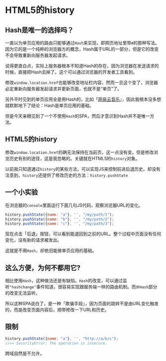 # HTML5的history



## Hash是唯一的选择吗？

一直以为单页应用的路由只能够通过`Hash`来实现，即网页地址里带`#`的那种写法。因为它的是一个纯粹的浏览器方的概念，Hash属于URL的一部分，但是它的改变不会导致重新向服务器发起请求。

说得更直白点，实际上服务器根本不知道Hash的存在，因为浏览器在发送请求的时候，直接把Hash去掉了。这个可以通过浏览器的开发者工具看到。

修改`window.location.href`也能够改变地址栏内容，然而一旦这个变了，浏览器必定重新向服务器发起请求并更新页面，也就不是“单页”了。

另外平时见到的单页应用全是用Hash的，比如「[网易云音乐][163music]」，因此我根本没多想就默默地下了结论：Hash是单页应用的基础。

但是今天亲眼见到了一个不使用`Hash`的SPA，然后才意识到Hash并不是唯一方法。


## HTML5的history

修改`window.location.href`的确无法保持在当前页，这一点没有变。但是修改浏览历史有别的途径，这是我忽略的。关键就在HTML5的`history`对象。

以前我只知道通过`history`的某些方法，可以实现JS来控制前进后退历史。却没有注意到，`history`还提供了修改历史的方法：`history.pushState`


## 一个小实验

在浏览器的`console`里面运行下面几句JS代码，观察浏览器URL的变化。

```js
history.pushState({name: "a"}, '', "/my/path/1");
history.pushState({name: "b"}, '', "/my/path/2");
history.pushState({name: "c"}, '', "/my/path/3");
```

现在点击「后退」按钮，可以看到能退回到之前的URL。整个过程中页面没有任何变化，没有新的请求被发出。

这就是不用`Hash`，却依旧能做单页应用的基础。


## 这么方便，为何不都用它?

相比使用`Hash`，这种做法还是有缺陷。`Hash`的改变，可以通过监听`"hashchange"`事件知道，很容易实现跟服务端一样的路由机制。而`非Hash`部分的改变无法监听。

所以这种SPA说白了，是一种「欺骗手段」，因为页面的跳转不是由URL变化触发的，而是改变页面内容后，顺带修改一下URL和历史。


## 限制

```js
history.pushState({name: "a"}, '', "http://a/b/c");
//=> SecurityError: The operation is insecure.
```

跨域自然是不允许。


[163music]: http://music.163.com/

